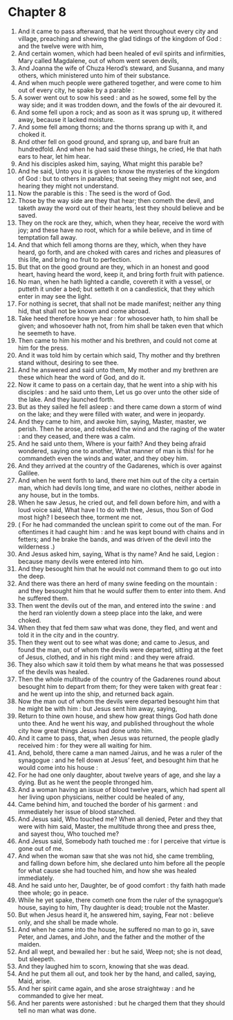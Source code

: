 # Chapter 8

1. And it came to pass afterward, that he went throughout every city and village, preaching and shewing the glad tidings of the kingdom of God : and the twelve were with him,
2. And certain women, which had been healed of evil spirits and infirmities, Mary called Magdalene, out of whom went seven devils,
3. And Joanna the wife of Chuza Herod’s steward, and Susanna, and many others, which ministered unto him of their substance.
4. And when much people were gathered together, and were come to him out of every city, he spake by a parable :
5. A sower went out to sow his seed : and as he sowed, some fell by the way side; and it was trodden down, and the fowls of the air devoured it.
6. And some fell upon a rock; and as soon as it was sprung up, it withered away, because it lacked moisture.
7. And some fell among thorns; and the thorns sprang up with it, and choked it.
8. And other fell on good ground, and sprang up, and bare fruit an hundredfold. And when he had said these things, he cried, He that hath ears to hear, let him hear.
9. And his disciples asked him, saying, What might this parable be?
10. And he said, Unto you it is given to know the mysteries of the kingdom of God : but to others in parables; that seeing they might not see, and hearing they might not understand.
11. Now the parable is this : The seed is the word of God.
12. Those by the way side are they that hear; then cometh the devil, and taketh away the word out of their hearts, lest they should believe and be saved.
13. They on the rock are they, which, when they hear, receive the word with joy; and these have no root, which for a while believe, and in time of temptation fall away.
14. And that which fell among thorns are they, which, when they have heard, go forth, and are choked with cares and riches and pleasures of this life, and bring no fruit to perfection.
15. But that on the good ground are they, which in an honest and good heart, having heard the word, keep it, and bring forth fruit with patience.
16. No man, when he hath lighted a candle, covereth it with a vessel, or putteth it under a bed; but setteth it on a candlestick, that they which enter in may see the light.
17. For nothing is secret, that shall not be made manifest; neither any thing hid, that shall not be known and come abroad.
18. Take heed therefore how ye hear : for whosoever hath, to him shall be given; and whosoever hath not, from him shall be taken even that which he seemeth to have.
19. Then came to him his mother and his brethren, and could not come at him for the press.
20. And it was told him by certain which said, Thy mother and thy brethren stand without, desiring to see thee.
21. And he answered and said unto them, My mother and my brethren are these which hear the word of God, and do it.
22. Now it came to pass on a certain day, that he went into a ship with his disciples : and he said unto them, Let us go over unto the other side of the lake. And they launched forth.
23. But as they sailed he fell asleep : and there came down a storm of wind on the lake; and they were filled with water, and were in jeopardy.
24. And they came to him, and awoke him, saying, Master, master, we perish. Then he arose, and rebuked the wind and the raging of the water : and they ceased, and there was a calm.
25. And he said unto them, Where is your faith? And they being afraid wondered, saying one to another, What manner of man is this! for he commandeth even the winds and water, and they obey him.
26. And they arrived at the country of the Gadarenes, which is over against Galilee.
27. And when he went forth to land, there met him out of the city a certain man, which had devils long time, and ware no clothes, neither abode in any house, but in the tombs.
28. When he saw Jesus, he cried out, and fell down before him, and with a loud voice said, What have I to do with thee, Jesus, thou Son of God most high? I beseech thee, torment me not.
29. ( For he had commanded the unclean spirit to come out of the man. For oftentimes it had caught him : and he was kept bound with chains and in fetters; and he brake the bands, and was driven of the devil into the wilderness .)
30. And Jesus asked him, saying, What is thy name? And he said, Legion : because many devils were entered into him.
31. And they besought him that he would not command them to go out into the deep.
32. And there was there an herd of many swine feeding on the mountain : and they besought him that he would suffer them to enter into them. And he suffered them.
33. Then went the devils out of the man, and entered into the swine : and the herd ran violently down a steep place into the lake, and were choked.
34. When they that fed them saw what was done, they fled, and went and told it in the city and in the country.
35. Then they went out to see what was done; and came to Jesus, and found the man, out of whom the devils were departed, sitting at the feet of Jesus, clothed, and in his right mind : and they were afraid.
36. They also which saw it told them by what means he that was possessed of the devils was healed.
37. Then the whole multitude of the country of the Gadarenes round about besought him to depart from them; for they were taken with great fear : and he went up into the ship, and returned back again.
38. Now the man out of whom the devils were departed besought him that he might be with him : but Jesus sent him away, saying,
39. Return to thine own house, and shew how great things God hath done unto thee. And he went his way, and published throughout the whole city how great things Jesus had done unto him.
40. And it came to pass, that, when Jesus was returned, the people gladly received him : for they were all waiting for him.
41. And, behold, there came a man named Jairus, and he was a ruler of the synagogue : and he fell down at Jesus’ feet, and besought him that he would come into his house :
42. For he had one only daughter, about twelve years of age, and she lay a dying. But as he went the people thronged him.
43. And a woman having an issue of blood twelve years, which had spent all her living upon physicians, neither could be healed of any,
44. Came behind him, and touched the border of his garment : and immediately her issue of blood stanched.
45. And Jesus said, Who touched me? When all denied, Peter and they that were with him said, Master, the multitude throng thee and press thee, and sayest thou, Who touched me?
46. And Jesus said, Somebody hath touched me : for I perceive that virtue is gone out of me.
47. And when the woman saw that she was not hid, she came trembling, and falling down before him, she declared unto him before all the people for what cause she had touched him, and how she was healed immediately.
48. And he said unto her, Daughter, be of good comfort : thy faith hath made thee whole; go in peace.
49. While he yet spake, there cometh one from the ruler of the synagogue’s house, saying to him, Thy daughter is dead; trouble not the Master.
50. But when Jesus heard it, he answered him, saying, Fear not : believe only, and she shall be made whole.
51. And when he came into the house, he suffered no man to go in, save Peter, and James, and John, and the father and the mother of the maiden.
52. And all wept, and bewailed her : but he said, Weep not; she is not dead, but sleepeth.
53. And they laughed him to scorn, knowing that she was dead.
54. And he put them all out, and took her by the hand, and called, saying, Maid, arise.
55. And her spirit came again, and she arose straightway : and he commanded to give her meat.
56. And her parents were astonished : but he charged them that they should tell no man what was done.

